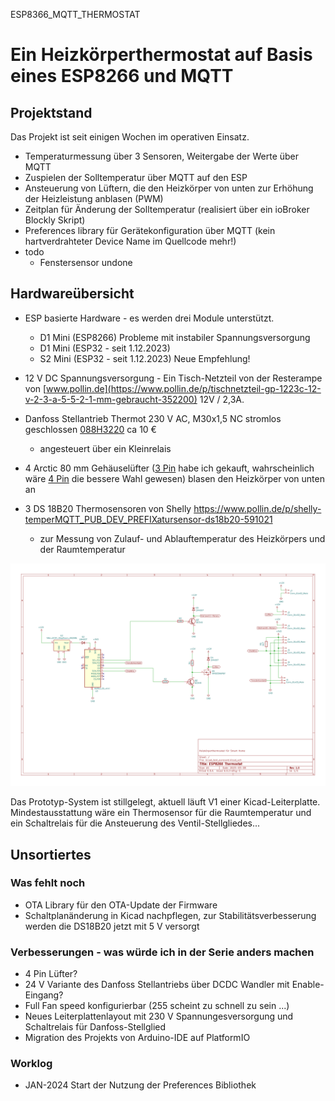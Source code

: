 ESP8366_MQTT_THERMOSTAT

# Ein Heizkörperthermostat auf Basis eines ESP8266 und MQTT

## Projektstand
Das Projekt ist seit einigen Wochen im operativen Einsatz.
- Temperaturmessung über 3 Sensoren, Weitergabe der Werte über MQTT
- Zuspielen der Solltemperatur über MQTT auf den ESP
- Ansteuerung von Lüftern, die den Heizkörper von unten zur Erhöhung der Heizleistung anblasen (PWM)
- Zeitplan für Änderung der Solltemperatur (realisiert über ein ioBroker Blockly Skript)
- Preferences library für Gerätekonfiguration über MQTT (kein hartverdrahteter Device Name im Quellcode mehr!)
- todo  
  - Fenstersensor undone
 

## Hardwareübersicht

- ESP basierte Hardware - es werden drei Module unterstützt.
  - D1 Mini (ESP8266) Probleme mit instabiler Spannungsversorgung
  - D1 Mini (ESP32 - seit 1.12.2023)
  - S2 Mini (ESP32 - seit 1.12.2023) Neue Empfehlung!

- 12 V DC Spannungsversorgung - Ein Tisch-Netzteil von der Resterampe von [www.pollin.de](https://www.pollin.de/p/tischnetzteil-gp-1223c-12-v-2-3-a-5-5-2-1-mm-gebraucht-352200) 12V / 2,3A. 
- Danfoss Stellantrieb Thermot 230 V AC, M30x1,5 NC stromlos geschlossen [088H3220](https://store.danfoss.com/de/de/Climate-Solutions-W%C3%A4rmetechnik/Warmwasser-Fu%C3%9Fbodenheizungen/Thermische-Stellantriebe/Thermischer-Stellantrieb%2C-Thermot%2C-M-30-x-1-5%2C-Versorgungsspannung-%5BV%5D-%5BAC%5D%3A-230%2C-NC-%28stromlos-geschlossen%29%2C-1-00-m/p/088H3220) ca 10 €
  - angesteuert über ein Kleinrelais
- 4 Arctic 80 mm Gehäuselüfter ([3 Pin](https://www.arctic.de/F8/ACFAN00205A) habe ich gekauft, wahrscheinlich wäre [4 Pin](https://www.arctic.de/P8-PWM/ACFAN00149A) die bessere Wahl gewesen) blasen den Heizkörper von unten an
- 3 DS 18B20 Thermosensoren von Shelly https://www.pollin.de/p/shelly-temperMQTT_PUB_DEV_PREFIXatursensor-ds18b20-591021
  - zur Messung von Zulauf- und Ablauftemperatur des Heizkörpers und der Raumtemperatur

![Schaltplan](https://github.com/MartinP1/ESP8266_MQTT_THERMOSTAT/blob/main/Board_esp8266_d1mini_backup_Schaltplan.svg "Schaltplan")

Das Prototyp-System ist stillgelegt, aktuell läuft V1 einer Kicad-Leiterplatte.
Mindestausstattung wäre ein Thermosensor für die Raumtemperatur und ein Schaltrelais für die Ansteuerung des Ventil-Stellgliedes...

## Unsortiertes

### Was fehlt noch

- OTA Library für den OTA-Update der Firmware
- Schaltplanänderung in Kicad nachpflegen, zur Stabilitätsverbesserung werden die DS18B20 jetzt mit 5 V versorgt

### Verbesserungen - was würde ich in der Serie anders machen

- 4 Pin Lüfter?
- 24 V Variante des Danfoss Stellantriebs über DCDC Wandler mit Enable-Eingang?
- Full Fan speed konfigurierbar (255 scheint zu schnell zu sein ...)
- Neues Leiterplattenlayout mit 230 V Spannungesversorgung und Schaltrelais für Danfoss-Stellglied
- Migration des Projekts von Arduino-IDE auf PlatformIO

### Worklog

- JAN-2024 Start der Nutzung der Preferences Bibliothek

